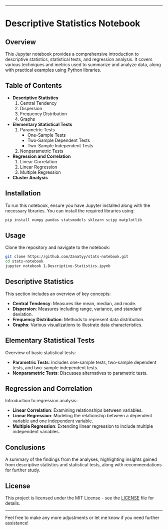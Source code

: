 
---

# Descriptive Statistics Notebook

## Overview
This Jupyter notebook provides a comprehensive introduction to descriptive statistics, statistical tests, and regression analysis. It covers various techniques and metrics used to summarize and analyze data, along with practical examples using Python libraries.

## Table of Contents
- **Descriptive Statistics**
  1. Central Tendency
  2. Dispersion
  3. Frequency Distribution
  4. Graphs
- **Elementary Statistical Tests**
  1. Parametric Tests
     - One-Sample Tests
     - Two-Sample Dependent Tests
     - Two-Sample Independent Tests
  2. Nonparametric Tests
- **Regression and Correlation**
  1. Linear Correlation
  2. Linear Regression
  3. Multiple Regression
- **Cluster Analysis**
## Installation
To run this notebook, ensure you have Jupyter installed along with the necessary libraries. You can install the required libraries using:

```bash
pip install numpy pandas statsmodels sklearn scipy matplotlib
```

## Usage
Clone the repository and navigate to the notebook:

```bash
git clone https://github.com/Zanatyy/stats-notebook.git
cd stats-notebook
jupyter notebook 1.Descriptive-Statistics.ipynb
```

## Descriptive Statistics
This section includes an overview of key concepts:
- **Central Tendency**: Measures like mean, median, and mode.
- **Dispersion**: Measures including range, variance, and standard deviation.
- **Frequency Distribution**: Methods to represent data distribution.
- **Graphs**: Various visualizations to illustrate data characteristics.

## Elementary Statistical Tests
Overview of basic statistical tests:
- **Parametric Tests**: Includes one-sample tests, two-sample dependent tests, and two-sample independent tests.
- **Nonparametric Tests**: Discusses alternatives to parametric tests.

## Regression and Correlation
Introduction to regression analysis:
- **Linear Correlation**: Examining relationships between variables.
- **Linear Regression**: Modeling the relationship between a dependent variable and one independent variable.
- **Multiple Regression**: Extending linear regression to include multiple independent variables.

## Conclusions
A summary of the findings from the analyses, highlighting insights gained from descriptive statistics and statistical tests, along with recommendations for further study.

## License
This project is licensed under the MIT License - see the [LICENSE](LICENSE) file for details.

---

Feel free to make any more adjustments or let me know if you need further assistance!

